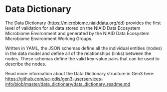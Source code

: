 # Data Dictionary

The Data Dictionary (https://microbiome.niaiddata.org/dd) provides the first level of validation for all data stored on the NIAID Data Ecosystem Microbiome Environment and generated by the NIAID Data Ecosystem Microbiome Environment Working Groups.

Written in YAML, the JSON schemas define all the individual entities (nodes) in the data model and define all of the relationships (links) between the nodes. These schemas define the valid key-value pairs that can be used to describe the nodes.

Read more information about the Data Dictionary structure in Gen3 here:
https://github.com/uc-cdis/gen3-userservices-info/blob/master/data_dictionary/data_dictionary_readme.md
